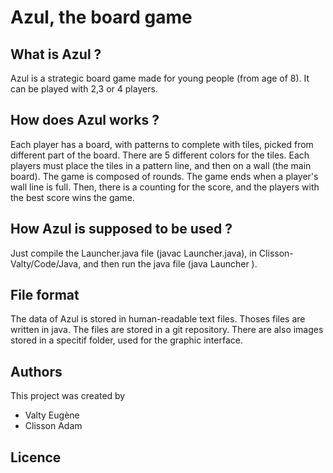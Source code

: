 # Azul, the board game


## What is Azul ?

Azul is a strategic board game made for young people (from age of 8). It can be played with 2,3 or 4 players. 


## How does Azul works ?

Each player has a board, with patterns to complete with tiles, picked from different part of the board.
There are 5 different colors for the tiles. Each players must place the tiles in a pattern line, and then on a wall (the main board). The game is composed of rounds.
The game ends when a player's wall line is full.
Then, there is a counting for the score, and the players with the best score wins the game.


## How Azul is supposed to be used ?

Just compile the Launcher.java file (javac Launcher.java), in Clisson-Valty/Code/Java, and then run the java file (java Launcher ).


## File format

The data of Azul is stored in human-readable text files. Thoses files are written in java. The files are stored in a git repository.
There are also images stored in a specitif folder, used for the graphic interface.


## Authors

This project was created by

*  Valty Eugène
*  Clisson Adam


## Licence
